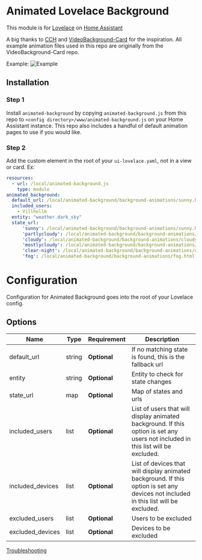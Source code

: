 # Animated Lovelace Background

This module is for [Lovelace](https://www.home-assistant.io/lovelace) on [Home Assistant](https://www.home-assistant.io/)


A big thanks to [CCH](https://github.com/maykar/compact-custom-header) and [VideoBackground-Card](https://github.com/Perdemot/Lovelace-Cards/tree/master/VideoBackground-Card) for the inspiration. All example animation files used in this repo are originally from the VideoBackground-Card repo. 

Example:
![Example](https://raw.githubusercontent.com/Villhellm/README_images/master/Animation.gif)

## Installation

### Step 1

Install `animated-background` by copying `animated-background.js` from this repo to `<config directory>/www/animated-background.js` on your Home Assistant instance. This repo also includes a handful of default animation pages to use if you would like.

### Step 2

Add the custom element in the root of your `ui-lovelace.yaml`, not in a view or card.
Ex:
```yaml
resources:
  - url: /local/animated-background.js
    type: module
animated_background:
  default_url: /local/animated-background/background-animations/sunny.html
  included_users:
    - Villhellm
  entity: "weather.dark_sky"
  state_url:
      'sunny': /local/animated-background/background-animations/sunny.html
      'partlycloudy': /local/animated-background/background-animations/cloudy.html
      'cloudy': /local/animated-background/background-animations/cloudy.html
      'mostlycloudy': /local/animated-background/background-animations/mostlycloudy.html
      'clear-night': /local/animated-background/background-animations/night.html
      'fog': /local/animated-background/background-animations/fog.html
```

# Configuration

Configuration for Animated Background goes into the root of your Lovelace config.

## Options

| Name | Type | Requirement | Description
| ---- | ---- | ------- | -----------
| default_url | string | **Optional** | If no matching state is found, this is the fallback url
| entity | string | **Optional** | Entity to check for state changes
| state_url | map | **Optional** | Map of states and urls
| included_users | list | **Optional** | List of users that will display animated background. If this option is set any users not included in this list will be excluded.
| included_devices | list | **Optional** | List of devices that will display animated background. If this option is set any devices not included in this list will be excluded.
| excluded_users | list | **Optional** | Users to be excluded
| excluded_devices | list | **Optional** | Devices to be excluded

[Troubleshooting](https://github.com/thomasloven/hass-config/wiki/Lovelace-Plugins)
